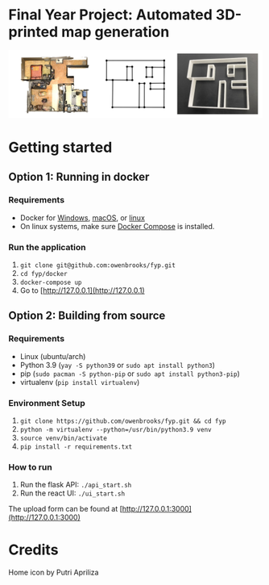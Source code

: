 # Final Year Project: Automated 3D-printed map generation

![Left: LiDAR scan of an apartment, Center: Dots joined by lines in the shape of the apartment walls, Right: 3D print of the apartment walls](assets/scan-edit-print.jpg)

# Getting started
## Option 1: Running in docker
### Requirements
- Docker for [Windows](https://docs.docker.com/desktop/install/windows-install/), [macOS](https://docs.docker.com/desktop/install/mac-install/), or [linux](https://docs.docker.com/engine/install/ubuntu/)
- On linux systems, make sure [Docker Compose](https://docs.docker.com/compose/install/) is installed.

### Run the application
1. `git clone git@github.com:owenbrooks/fyp.git`
2. `cd fyp/docker`
3. `docker-compose up`
4. Go to [http://127.0.0.1](http://127.0.0.1)

## Option 2: Building from source

### Requirements
- Linux (ubuntu/arch)
- Python 3.9 (`yay -S python39` or `sudo apt install python3`)
- pip (`sudo pacman -S python-pip` or `sudo apt install python3-pip`)
- virtualenv (`pip install virtualenv`)

### Environment Setup
1. `git clone https://github.com/owenbrooks/fyp.git && cd fyp`
2. `python -m virtualenv --python=/usr/bin/python3.9 venv`
3. `source venv/bin/activate`
4. `pip install -r requirements.txt`

### How to run 

1. Run the flask API: `./api_start.sh`
2. Run the react UI: `./ui_start.sh`

The upload form can be found at [http://127.0.0.1:3000](http://127.0.0.1:3000)

# Credits
Home icon by Putri Apriliza

